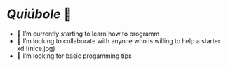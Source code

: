 # *Quiúbole* 👋

- 🌱 I’m currently starting to learn how to programm
- 👯 I’m looking to collaborate with anyone who is willing to help a starter xd             	!(nice.jpg)
- 🤔 I’m looking for basic progamming tips